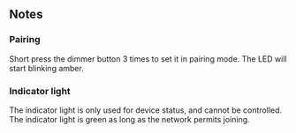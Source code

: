 <!-- Notes BEGIN: You can edit here. Add "## Notes" headline if not already present. -->
## Notes

### Pairing

Short press the dimmer button 3 times to set it in pairing mode.
The LED will start blinking amber.

### Indicator light

The indicator light is only used for device status, and cannot be controlled. The indicator light is green as long as the network permits joining.
<!-- Notes END: Do not edit below this line -->

